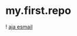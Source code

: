 # my.first.repo
! [aja esmail](https://static.wikia.nocookie.net/ksi/images/b/b8/Baldski.png/revision/latest?cb=20201223000429)
